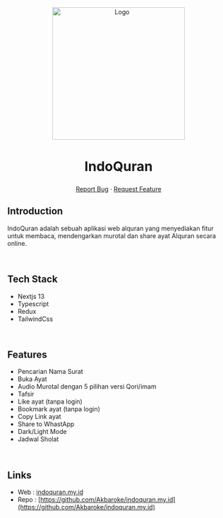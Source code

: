 <div align="center">
  <a href="https://www.indoquran.my.id">
    <img src="https://cdn.discordapp.com/attachments/1015028360759492710/1104417797750128670/indoQuran.png" alt="Logo" width="300">
  </a>
  <h2 style="font-size:30px;" align="center"><strong>IndoQuran</strong></h2>
  <p align="center">
    <a href="https://github.com/Akbaroke/indoquran.my.id/issues">Report Bug</a>
    ·
    <a href="https://github.com/Akbaroke/indoquran.my.id/issues">Request Feature</a>
  </p>

</div>

## Introduction

IndoQuran adalah sebuah aplikasi web alquran yang menyediakan fitur untuk membaca, mendengarkan murotal dan share ayat Alquran secara online.

<br/>

## Tech Stack

- Nextjs 13
- Typescript
- Redux
- TailwindCss

<br/>

## Features

- Pencarian Nama Surat
- Buka Ayat
- Audio Murotal dengan 5 pilihan versi Qori/imam
- Tafsir
- Like ayat (tanpa login)
- Bookmark ayat (tanpa login)
- Copy Link ayat
- Share to WhastApp
- Dark/Light Mode
- Jadwal Sholat

<br/>

## Links

- Web : [indoquran.my.id](https://www.indoquran.my.id)
- Repo : [https://github.com/Akbaroke/indoquran.my.id](https://github.com/Akbaroke/indoquran.my.id)
